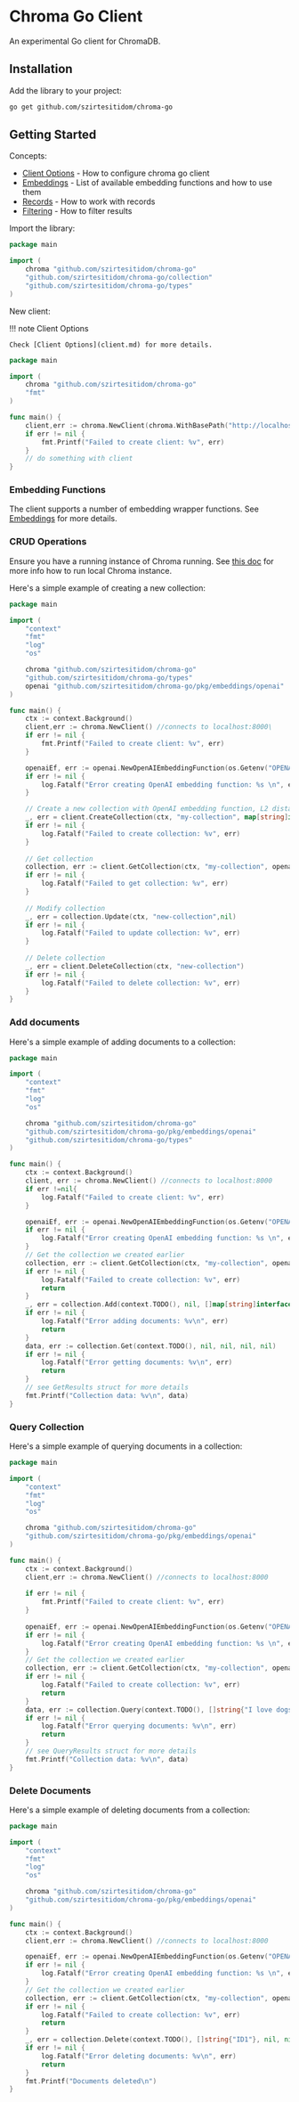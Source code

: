 # Chroma Go Client

An experimental Go client for ChromaDB.

## Installation

Add the library to your project:

```bash
go get github.com/szirtesitidom/chroma-go
```

## Getting Started

Concepts:

- [Client Options](client.md) - How to configure chroma go client
- [Embeddings](embeddings.md) - List of available embedding functions and how to use them
- [Records](records.md) - How to work with records
- [Filtering](filtering.md) - How to filter results

Import the library:

```go
package main

import (
	chroma "github.com/szirtesitidom/chroma-go"
	"github.com/szirtesitidom/chroma-go/collection"
	"github.com/szirtesitidom/chroma-go/types"
)
```

New client:

!!! note Client Options
    
    Check [Client Options](client.md) for more details.

```go
package main

import (
	chroma "github.com/szirtesitidom/chroma-go"
	"fmt"
)

func main() {
    client,err := chroma.NewClient(chroma.WithBasePath("http://localhost:8000"))
    if err != nil {
        fmt.Printf("Failed to create client: %v", err)
    }
	// do something with client
}
```

### Embedding Functions

The client supports a number of embedding wrapper functions. See [Embeddings](embeddings.md) for more details.

### CRUD Operations

Ensure you have a running instance of Chroma running.
See [this doc](https://cookbook.chromadb.dev/running/running-chroma/#running-chroma) for more info how to run local
Chroma instance.

Here's a simple example of creating a new collection:

```go
package main

import (
	"context"
	"fmt"
	"log"
	"os"

	chroma "github.com/szirtesitidom/chroma-go"
	"github.com/szirtesitidom/chroma-go/types"
	openai "github.com/szirtesitidom/chroma-go/pkg/embeddings/openai"
)

func main() {
	ctx := context.Background()
	client,err := chroma.NewClient() //connects to localhost:8000\
	if err != nil {
		fmt.Printf("Failed to create client: %v", err)
	}

	openaiEf, err := openai.NewOpenAIEmbeddingFunction(os.Getenv("OPENAI_API_KEY"))
	if err != nil {
		log.Fatalf("Error creating OpenAI embedding function: %s \n", err)
	}

	// Create a new collection with OpenAI embedding function, L2 distance function and metadata
	_, err = client.CreateCollection(ctx, "my-collection", map[string]interface{}{"key1": "value1"}, true, openaiEf, types.L2)
	if err != nil {
		log.Fatalf("Failed to create collection: %v", err)
	}
	
	// Get collection
	collection, err := client.GetCollection(ctx, "my-collection", openaiEf)
	if err != nil {
        log.Fatalf("Failed to get collection: %v", err)
    }
	
	// Modify collection
	_, err = collection.Update(ctx, "new-collection",nil)
	if err != nil {
        log.Fatalf("Failed to update collection: %v", err)
    }
	
	// Delete collection
	_, err = client.DeleteCollection(ctx, "new-collection")
	if err != nil {
        log.Fatalf("Failed to delete collection: %v", err)
    }
}
```

### Add documents

Here's a simple example of adding documents to a collection:

```go
package main

import (
	"context"
	"fmt"
	"log"
	"os"

	chroma "github.com/szirtesitidom/chroma-go"
	"github.com/szirtesitidom/chroma-go/pkg/embeddings/openai"
	"github.com/szirtesitidom/chroma-go/types"
)

func main() {
	ctx := context.Background()
	client, err := chroma.NewClient() //connects to localhost:8000
	if err !=nil{
        log.Fatalf("Failed to create client: %v", err)
    }

	openaiEf, err := openai.NewOpenAIEmbeddingFunction(os.Getenv("OPENAI_API_KEY"))
	if err != nil {
		log.Fatalf("Error creating OpenAI embedding function: %s \n", err)
	}
	// Get the collection we created earlier
	collection, err := client.GetCollection(ctx, "my-collection", openaiEf)
	if err != nil {
		log.Fatalf("Failed to create collection: %v", err)
		return
	}
	_, err = collection.Add(context.TODO(), nil, []map[string]interface{}{{"key1": "value1"}}, []string{"My name is John and I have three dogs."}, []string{"ID1"})
	if err != nil {
		log.Fatalf("Error adding documents: %v\n", err)
		return
	}
	data, err := collection.Get(context.TODO(), nil, nil, nil, nil)
	if err != nil {
		log.Fatalf("Error getting documents: %v\n", err)
		return
	}
	// see GetResults struct for more details
	fmt.Printf("Collection data: %v\n", data)
}
```

### Query Collection

Here's a simple example of querying documents in a collection:

```go
package main

import (
	"context"
	"fmt"
	"log"
	"os"

	chroma "github.com/szirtesitidom/chroma-go"
	"github.com/szirtesitidom/chroma-go/pkg/embeddings/openai"
)

func main() {
	ctx := context.Background()
	client,err := chroma.NewClient() //connects to localhost:8000
	
	if err != nil {
		fmt.Printf("Failed to create client: %v", err)
	}
	
	openaiEf, err := openai.NewOpenAIEmbeddingFunction(os.Getenv("OPENAI_API_KEY"))
	if err != nil {
		log.Fatalf("Error creating OpenAI embedding function: %s \n", err)
	}
	// Get the collection we created earlier
	collection, err := client.GetCollection(ctx, "my-collection", openaiEf)
	if err != nil {
		log.Fatalf("Failed to create collection: %v", err)
		return
	}
	data, err := collection.Query(context.TODO(), []string{"I love dogs"}, 5, nil, nil, nil)
	if err != nil {
		log.Fatalf("Error querying documents: %v\n", err)
		return
	}
	// see QueryResults struct for more details
	fmt.Printf("Collection data: %v\n", data)
}
```

### Delete Documents

Here's a simple example of deleting documents from a collection:

```go
package main

import (
	"context"
	"fmt"
	"log"
	"os"

	chroma "github.com/szirtesitidom/chroma-go"
	"github.com/szirtesitidom/chroma-go/pkg/embeddings/openai"
)

func main() {
	ctx := context.Background()
	client,err := chroma.NewClient() //connects to localhost:8000

	openaiEf, err := openai.NewOpenAIEmbeddingFunction(os.Getenv("OPENAI_API_KEY"))
	if err != nil {
		log.Fatalf("Error creating OpenAI embedding function: %s \n", err)
	}
	// Get the collection we created earlier
	collection, err := client.GetCollection(ctx, "my-collection", openaiEf)
	if err != nil {
		log.Fatalf("Failed to create collection: %v", err)
		return
	}
	_, err = collection.Delete(context.TODO(), []string{"ID1"}, nil, nil)
	if err != nil {
		log.Fatalf("Error deleting documents: %v\n", err)
		return
	}
	fmt.Printf("Documents deleted\n")
}
```
